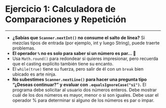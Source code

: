 
# **Ejercicio 1: Calculadora de Comparaciones y Repetición**

---

- **¿Sabías que `Scanner.nextInt()` no consume el salto de línea?** Si mezclas tipos de entrada (por ejemplo, int y luego String), puede traerte problemas.
- **El operador `%` no es solo para saber si un número es par… 👀**
- Usa `Math.round()` para redondear si quieres impresionar, pero recuerda que el casting explícito también tiene su encanto.
- El `while(true)` tiene su fuerza, pero salir de él con un `break` bien ubicado es arte ninja.
- **No subestimes `Scanner.nextLine()` para hacer una pregunta tipo “¿Deseas continuar?” y evaluar con `.equalsIgnoreCase("si")`.**
El programa debe solicitar al usuario dos números enteros.
Debe mostrar cuál de los dos números es mayor, menor o si son iguales.
Debe usar el operador % para determinar si alguno de los números es par o impar.